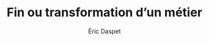 ---
layout: post
title: "Fin ou transformation d’un métier"
link: "https://n.survol.fr/n/fin-ou-transformation-dun-metier"
author: Éric Daspet
published_date: 24/02/2025
description: Éric se questionne sur l’évolution du métier de développeur au vu des possibilités futures de l’IA
language: fr
categories: "Liens"
tags: "travail développement"
og-tags: "travail développement"
permalink: /:categories/:year/:month/:day/:title/
---